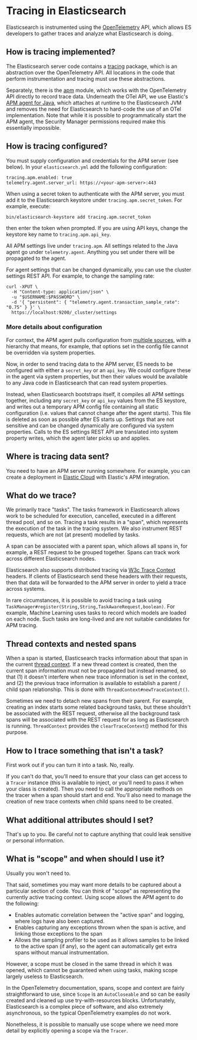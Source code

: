 # Tracing in Elasticsearch

Elasticsearch is instrumented using the [OpenTelemetry][otel] API, which allows
ES developers to gather traces and analyze what Elasticsearch is doing.

## How is tracing implemented?

The Elasticsearch server code contains a [tracing][tracing] package, which is
an abstraction over the OpenTelemetry API. All locations in the code that
perform instrumentation and tracing must use these abstractions.

Separately, there is the [apm](./modules/apm) module, which works with the
OpenTelemetry API directly to record trace data.  Underneath the OTel API, we
use Elastic's [APM agent for Java][agent], which attaches at runtime to the
Elasticsearch JVM and removes the need for Elasticsearch to hard-code the use of
an OTel implementation. Note that while it is possible to programmatically start
the APM agent, the Security Manager permissions required make this essentially
impossible.

## How is tracing configured?

You must supply configuration and credentials for the APM server (see below).
In your `elasticsearch.yml` add the following configuration:

```
tracing.apm.enabled: true
telemetry.agent.server_url: https://<your-apm-server>:443
```

When using a secret token to authenticate with the APM server, you must add it to the Elasticsearch keystore under `tracing.apm.secret_token`. For example, execute:

    bin/elasticsearch-keystore add tracing.apm.secret_token

then enter the token when prompted. If you are using API keys, change the keystore key name to `tracing.apm.api_key`.

All APM settings live under `tracing.apm`. All settings related to the Java agent
go under `telemetry.agent`. Anything you set under there will be propagated to
the agent.

For agent settings that can be changed dynamically, you can use the cluster
settings REST API. For example, to change the sampling rate:

    curl -XPUT \
      -H "Content-type: application/json" \
      -u "$USERNAME:$PASSWORD" \
      -d '{ "persistent": { "telemetry.agent.transaction_sample_rate": "0.75" } }' \
      https://localhost:9200/_cluster/settings


### More details about configuration

For context, the APM agent pulls configuration from [multiple
sources][agent-config], with a hierarchy that means, for example, that options
set in the config file cannot be overridden via system properties.

Now, in order to send tracing data to the APM server, ES needs to be configured with
either a `secret_key` or an `api_key`. We could configure these in the agent via
system properties, but then their values would be available to any Java code in
Elasticsearch that can read system properties.

Instead, when Elasticsearch bootstraps itself, it compiles all APM settings
together, including any `secret_key` or `api_key` values from the ES keystore,
and writes out a temporary APM config file containing all static configuration
(i.e. values that cannot change after the agent starts).  This file is deleted
as soon as possible after ES starts up. Settings that are not sensitive and can
be changed dynamically are configured via system properties. Calls to the ES
settings REST API are translated into system property writes, which the agent
later picks up and applies.

## Where is tracing data sent?

You need to have an APM server running somewhere. For example, you can create a
deployment in [Elastic Cloud](https://www.elastic.co/cloud/) with Elastic's APM
integration.

## What do we trace?

We primarily trace "tasks". The tasks framework in Elasticsearch allows work to
be scheduled for execution, cancelled, executed in a different thread pool, and
so on. Tracing a task results in a "span", which represents the execution of the
task in the tracing system. We also instrument REST requests, which are not (at
present) modelled by tasks.

A span can be associated with a parent span, which allows all spans in, for
example, a REST request to be grouped together. Spans can track work across
different Elasticsearch nodes.

Elasticsearch also supports distributed tracing via [W3c Trace Context][w3c]
headers. If clients of Elasticsearch send these headers with their requests,
then that data will be forwarded to the APM server in order to yield a trace
across systems.

In rare circumstances, it is possible to avoid tracing a task using
`TaskManager#register(String,String,TaskAwareRequest,boolean)`. For example,
Machine Learning uses tasks to record which models are loaded on each node. Such
tasks are long-lived and are not suitable candidates for APM tracing.

## Thread contexts and nested spans

When a span is started, Elasticsearch tracks information about that span in the
current [thread context][thread-context].  If a new thread context is created,
then the current span information must not be propagated but instead renamed, so
that (1) it doesn't interfere when new trace information is set in the context,
and (2) the previous trace information is available to establish a parent /
child span relationship.  This is done with `ThreadContext#newTraceContext()`.

Sometimes we need to detach new spans from their parent. For example, creating
an index starts some related background tasks, but these shouldn't be associated
with the REST request, otherwise all the background task spans will be
associated with the REST request for as long as Elasticsearch is running.
`ThreadContext` provides the `clearTraceContext`() method for this purpose.

## How to I trace something that isn't a task?

First work out if you can turn it into a task. No, really.

If you can't do that, you'll need to ensure that your class can get access to a
`Tracer` instance (this is available to inject, or you'll need to pass it when
your class is created). Then you need to call the appropriate methods on the
tracer when a span should start and end. You'll also need to manage the creation
of new trace contexts when child spans need to be created.

## What additional attributes should I set?

That's up to you. Be careful not to capture anything that could leak sensitive
or personal information.

## What is "scope" and when should I use it?

Usually you won't need to.

That said, sometimes you may want more details to be captured about a particular
section of code. You can think of "scope" as representing the currently active
tracing context. Using scope allows the APM agent to do the following:

* Enables automatic correlation between the "active span" and logging, where
  logs have also been captured.
* Enables capturing any exceptions thrown when the span is active, and linking
  those exceptions to the span
* Allows the sampling profiler to be used as it allows samples to be linked to
  the active span (if any), so the agent can automatically get extra spans
  without manual instrumentation.

However, a scope must be closed in the same thread in which it was opened, which
cannot be guaranteed when using tasks, making scope largely useless to
Elasticsearch.

In the OpenTelemetry documentation, spans, scope and context are fairly
straightforward to use, since `Scope` is an `AutoCloseable` and so can be
easily created and cleaned up use try-with-resources blocks. Unfortunately,
Elasticsearch is a complex piece of software, and also extremely asynchronous,
so the typical OpenTelemetry examples do not work.

Nonetheless, it is possible to manually use scope where we need more detail by
explicitly opening a scope via the `Tracer`.


[otel]: https://opentelemetry.io/
[thread-context]: ./server/src/main/java/org/elasticsearch/common/util/concurrent/ThreadContext.java
[w3c]: https://www.w3.org/TR/trace-context/
[tracing]: ./server/src/main/java/org/elasticsearch/telemetry
[agent-config]: https://www.elastic.co/guide/en/apm/agent/java/master/configuration.html
[agent]: https://www.elastic.co/guide/en/apm/agent/java/current/index.html

